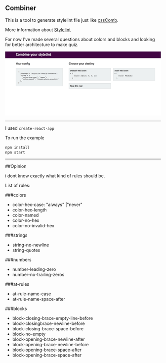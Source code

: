 ## Combiner

This is a tool to generate stylelint file just like
[cssComb](http://csscomb.com/config).

More information about [Stylelint](https://stylelint.io)

For now I've made several questions about colors and blocks and looking
for better architecture to make quiz.

![Looks like this](public/screen4.png)

---

I used ```create-react-app```

To run the example
```
npm install
npm start
```
---
##Opinion

i dont know exactly what kind of rules should be.

List of rules:

###colors
- color-hex-case: "always" |"never"
- color-hex-length
- color-named
- color-no-hex
- color-no-invalid-hex

###strings
- string-no-newline
- string-quotes

###numbers
- number-leading-zero
- number-no-trailing-zeros

###at-rules
- at-rule-name-case
- at-rule-name-space-after

###blocks
- block-closing-brace-empty-line-before
- block-closingbrace-newline-before
- block-closing-brace-space-before
- block-no-empty
- block-opening-brace-newline-after
- block-opening-brace-newline-before
- block-opening-brace-space-after
- block-opening-brace-space-after
